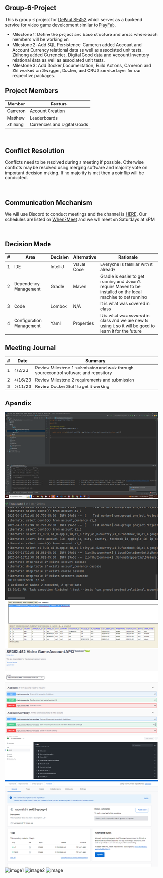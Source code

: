 ## Group-6-Project
This is group 6 project for [DePaul SE452](http://www.cdm.depaul.edu/academics/pages/courseinfo.aspx?Subject=SE&CatalogNbr=452) which serves as a backend service for video game development similar to [PlayFab](https://playfab.com/).
<br>
* Milestone 1: Define the project and base structure and areas where each members will be working on
* Milestone 2: Add SQL Persistence, Cameron added Account and Account Currency relational data as well as associated unit tests. Zhihong added Currencies, Digital Good data and Account Inventory relational data as well as associated unit tests.
* Milestone 3: Add Docker,Documentation, Build Actions, Cameron and Zhi worked on Swagger, Docker, and CRUD service layer for our respective packages.

## Project Members

| Member | Feature
| ----------- | -----------
| Cameron | Account Creation
| Matthew | Leaderboards
| Zhihong | Currencies and Digital Goods

<br/>

## Conflict Resolution
Conflicts need to be resolved during a meeting if possible. Otherwise conflicts may be resolved using merging software and majority vote on important decision making. If no majority is met then a coinflip will be conducted.

<br/>

## Communication Mechanism
We will use Discord to conduct meetings and the channel is [HERE](https://discord.gg/UEtEBERd).
Our schedules are listed on [When2Meet](https://www.when2meet.com/?19400023-628gl) and we will meet on Saturdays at 4PM

<br/>

## Decision Made
| # | Area  | Decision | Alternative | Rationale
| ----------- | ----------- | --- | --- |--- |
| 1 | IDE | IntelliJ |Visual Code | Everyone is familiar with it already
| 2 | Dependency Management  | Gradle | Maven | Gradle is easier to get running and doesn't require Maven to be installed on the local machine to get running
| 3 | Code  | Lombok | N/A | It is what was covered in class
| 4 | Configuration Management  | Yaml | Properties | It is what was covered in class and we are new to using it so it will be good to learn it for the future

## Meeting Journal
| # | Date | Summary |
| ----------- | ----------- | ---
| 1 | 4/2/23 | Review Milestone 1 submission and walk through sourcecontrol software and repository
| 2 | 4/16/23 | Review Milestone 2 requirements and submission
| 3 | 5/11/23 | Review Docker Stuff to get it working

## Apendix
![Milestone 1 Screenshot](/img/milestone-1.png?raw=true "Milestone 1")
![Milestone 2 Screenshot](/img/milestone-2-account-working-code.png?raw=true "Milestone 2 Working Code")
![Milestone 2 Screenshot](/img/milestone-2-account-database.png?raw=true "Milestone 2 Working Account Data")
![Milestone 3 Screenshot](/img/milestone-3-account-service.png?raw=true "Milestone 3 Working Account Service Layer and Documentation")
![Milestone 3 Screenshot](/img/milestone-3-ci-cd.png?raw=true "Milestone 3 Working CI/CD")
![Milestone 3 Screenshot](/img/milestone-3-docker.png?raw=true "Milestone 3 Working Docker Upload")
![image1](https://user-images.githubusercontent.com/129224800/232379484-9a3e8617-4ed3-42a3-bf19-8901096a57cc.png)
![image2](https://user-images.githubusercontent.com/129224800/232379638-cf8f361d-8205-4dbc-98b8-df54d50be8bb.png)
![image](https://user-images.githubusercontent.com/129224800/232624999-791405cc-7954-441a-a5fd-a9caeb24f867.png)



